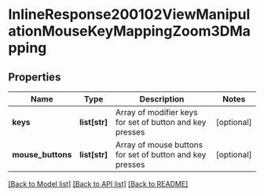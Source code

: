 # InlineResponse200102ViewManipulationMouseKeyMappingZoom3DMapping

## Properties
Name | Type | Description | Notes
------------ | ------------- | ------------- | -------------
**keys** | **list[str]** | Array of modifier keys for set of button and key presses | [optional] 
**mouse_buttons** | **list[str]** | Array of mouse buttons for set of button and key presses | [optional] 

[[Back to Model list]](../README.md#documentation-for-models) [[Back to API list]](../README.md#documentation-for-api-endpoints) [[Back to README]](../README.md)


